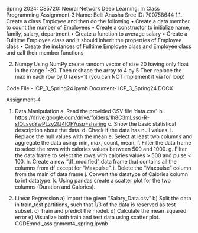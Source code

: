 Spring 2024: CS5720: Neural Network Deep Learning: In Class Programming Assignment-3
Name: Belli Anusha Sree ID: 700758644
1.1. Create a class Employee and then do the following
• Create a data member to count the number of Employees
• Create a constructor to initialize name, family, salary, department
• Create a function to average salary
• Create a Fulltime Employee class and it should inherit the properties of Employee class
• Create the instances of Fulltime Employee class and Employee class and call their member functions

2. Numpy
Using NumPy create random vector of size 20 having only float in the range 1-20.
Then reshape the array to 4 by 5
Then replace the max in each row by 0 (axis=1)
(you can NOT implement it via for loop)

Code File - ICP_3_Spring24.ipynb  Document- ICP_3_Spring24.DOCX


Assignment-4
1. Data Manipulation
a. Read the provided CSV file ‘data.csv’.
b. https://drive.google.com/drive/folders/1h8C3mLsso-R-sIOLsvoYwPLzy2fJ4IOF?usp=sharing
c. Show the basic statistical description about the data.
d. Check if the data has null values.
i. Replace the null values with the mean
e. Select at least two columns and aggregate the data using: min, max, count, mean.
f. Filter the data frame to select the rows with calories values between 500 and 1000.
g. Filter the data frame to select the rows with calories values > 500 and pulse < 100.
h. Create a new “df_modified” data frame that contains all the columns from df except for
“Maxpulse”.
i. Delete the “Maxpulse” column from the main df data frame
j. Convert the datatype of Calories column to int datatype.
k. Using pandas create a scatter plot for the two columns (Duration and Calories).

2. Linear Regression
a) Import the given “Salary_Data.csv”
b) Split the data in train_test partitions, such that 1/3 of the data is reserved as test subset.
c) Train and predict the model.
d) Calculate the mean_squared error
e) Visualize both train and test data using scatter plot.
   CODE:nndl_assignment4_spring.ipynb


